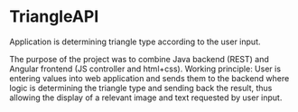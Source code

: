 # TriangleAPI
Application is determining triangle type according to the user input.

The purpose of the project was to combine Java backend (REST) and Angular frontend (JS controller and html+css). 
Working principle: User is entering values into web application and sends them to the backend where logic is determining the triangle type and sending back the result, thus allowing the display of a relevant image and text requested by user input.
